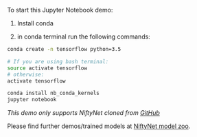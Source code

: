 To start this Jupyter Notebook demo:

1) Install conda

2) in conda terminal run the following commands:

```bash
conda create -n tensorflow python=3.5

# If you are using bash terminal:
source activate tensorflow
# otherwise:
activate tensorflow

conda install nb_conda_kernels
jupyter notebook
```

_This demo only supports NiftyNet cloned from [GitHub](https://github.com/NifTK/NiftyNet)_

Please find further demos/trained models at [NiftyNet model zoo](https://github.com/NifTK/NiftyNetModelZoo/blob/master/dense_vnet_abdominal_ct_model_zoo.md).

